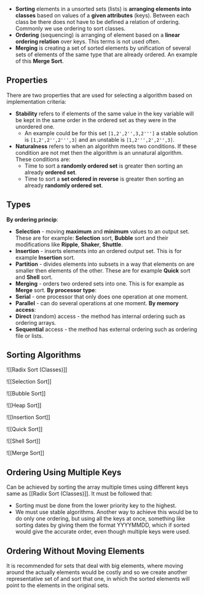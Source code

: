 - **Sorting** elements in a unsorted sets (lists) is **arranging elements into classes** based on values of a **given attributes** (keys). Between each class be there does not have to be defined a relation of ordering. Commonly we use ordering to sort classes.
- **Ordering** (sequencing) is arranging of element based on a **linear ordering relation** over keys. This terms is not used often.
- **Merging** is creating a set of sorted elements by unification of several sets of elements of the same type that are already ordered. An example of this **Merge Sort**.
## Properties
There are two properties that are used for selecting a algorithm based on implementation criteria:
- **Stability** refers to if elements of the same value in the key variable will be kept in the same order in the ordered set as they were in the unordered one.
	- An example could be for this set `[1,2',2'',3,2''']` a stable solution is `[1,2',2'',2''',3]` and an unstable is `[1,2''',2',2'',3]`.
- **Naturalness** refers to when an algorithm meets two conditions. If these condition are not met then the algorithm is an unnatural algorithm. These conditions are:
	- Time to sort a **randomly ordered set** is greater then sorting an already **ordered set**.
	- Time to sort a **set ordered in reverse** is greater then sorting an already **randomly ordered set**.
## Types
**By ordering princip**:
- **Selection** - moving **maximum** and **minimum** values to an output set. These are for example: **Selection** sort, **Bubble** sort and their modifications like **Ripple**, **Shaker**, **Shuttle**.
- **Insertion** - inserts elements into an ordered output set. This is for example **Insertion** sort.
- **Partition** - divides elements into subsets in a way that elements on are smaller then elements of the other. These are for example **Quick** sort and **Shell** sort.
- **Merging** - orders two ordered sets into one. This is for example as **Merge** sort.
**By processor type**:
- **Serial** - one processor that only does one operation at one moment.
- **Parallel** - can do several operations at one moment.
**By memory access**:
- **Direct** (random) access - the method has internal ordering such as ordering arrays.
- **Sequential** access - the method has external ordering such as ordering file or lists.
## Sorting Algorithms
![[Radix Sort (Classes)]]

![[Selection Sort]]

![[Bubble Sort]]

![[Heap Sort]]

![[Insertion Sort]]

![[Quick Sort]]

![[Shell Sort]]

![[Merge Sort]]
## Ordering Using Multiple Keys
Can be achieved by sorting the array multiple times using different keys same as [[Radix Sort (Classes)]]. It must be followed that:
- Sorting must be done from the lower priority key to the highest.
- We must use stable algorithms.
Another way to achieve this would be to do only one ordering, but using all the keys at once, something like sorting dates by giving them the format YYYYMMDD, which if sorted would give the accurate order, even though multiple keys were used.
## Ordering Without Moving Elements
It is recommended for sets that deal with big elements, where moving around the actually elements would be costly and so we create another representative set of and sort that one, in which the sorted elements will point to the elements in the original sets.